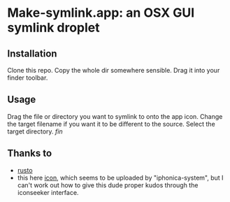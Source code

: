 Make-symlink.app: an OSX GUI symlink droplet
============================================

Installation
------------

Clone this repo. Copy the whole dir somewhere sensible. Drag it into your
finder toolbar.

Usage
-----

Drag the file or directory you want to symlink to onto the app icon. Change the
target filename if you want it to be different to the source. Select the target
directory. *fin*

Thanks to
---------

* [rusto](http://forums.macosxhints.com/archive/index.php/t-3017.html)
* this here
  [icon](http://icons.iconseeker.com/icns/iphonica-system/alias-1.icns), which
  seems to be uploaded by "iphonica-system", but I can't work out how to give
  this dude proper kudos through the iconseeker interface.
